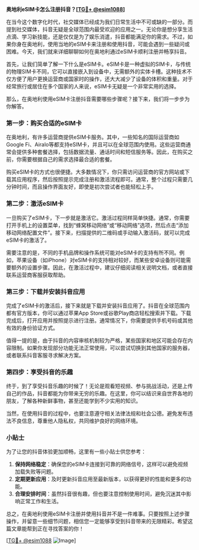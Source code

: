 **奥地利eSIM卡怎么注册抖音？[[TG💪+ @esim1088](https://t.me/s/esim1088)]**

在当今这个数字化时代，社交媒体已经成为我们日常生活中不可或缺的一部分。而提到社交媒体，抖音无疑是全球范围内最受欢迎的应用之一。无论你是想分享生活点滴、学习新技能，还是仅仅是为了娱乐消遣，抖音都能满足你的需求。不过，如果你身在奥地利，使用当地的eSIM卡来注册和使用抖音，可能会遇到一些疑问或困难。今天，我们就来详细聊聊如何在奥地利通过eSIM卡顺利注册并畅享抖音。

首先，让我们简单了解一下什么是eSIM卡。eSIM卡是一种虚拟的SIM卡，与传统的物理SIM卡不同，它可以直接嵌入到设备中，无需额外的实体卡槽。这种技术不仅方便了用户更换运营商或国家时的操作，还大大减少了设备的体积和重量。对于经常旅行或居住在多个国家的人来说，eSIM卡无疑是一个非常实用的选择。

那么，在奥地利使用eSIM卡注册抖音需要哪些步骤呢？接下来，我们将一步步为你解答。

### 第一步：购买合适的eSIM卡

在奥地利，有许多运营商提供eSIM卡服务。其中，一些知名的国际运营商如Google Fi、Airalo等都支持eSIM卡，并且可以在全球范围内使用。这些运营商通常会提供多种套餐选择，包括数据流量、通话时间和短信服务等。因此，在购买之前，你需要根据自己的需求选择最合适的套餐。

购买eSIM卡的方式也很便捷。大多数情况下，你只需访问运营商的官方网站或下载其应用程序，然后按照提示完成注册和激活流程即可。通常，整个过程只需要几分钟时间，而且操作界面友好，即使是初次尝试者也能轻松上手。

### 第二步：激活eSIM卡

一旦购买了eSIM卡，下一步就是激活它。激活过程同样简单快捷。通常，你需要打开手机上的设置菜单，找到“蜂窝移动网络”或“移动网络”选项，然后点击“添加移动网络配置文件”。接下来，扫描提供的二维码或手动输入激活码，就可以完成eSIM卡的激活了。

需要注意的是，不同的手机品牌和操作系统可能对eSIM卡的支持有所不同。例如，苹果设备（如iPhone）对eSIM卡的支持相对较好，而某些安卓设备则可能需要额外的设置步骤。因此，在激活过程中，建议仔细阅读相关说明文档，或者直接联系运营商客服获取帮助。

### 第三步：下载并安装抖音应用

完成了eSIM卡的激活后，接下来就是下载并安装抖音应用了。抖音在全球范围内都有官方版本，你可以通过苹果App Store或谷歌Play商店轻松搜索并下载。下载完成后，打开应用并按照提示进行注册。通常情况下，你需要提供手机号码或其他有效的身份验证方式。

值得一提的是，由于抖音的内容审核机制较为严格，某些国家和地区可能会存在内容限制。如果你发现部分功能无法正常使用，可以尝试切换到其他国家的服务器，或者联系抖音客服寻求解决方案。

### 第四步：享受抖音的乐趣

终于，到了享受抖音乐趣的时候了！无论是观看短视频、参与挑战活动，还是上传自己的作品，抖音都能为你带来无穷的乐趣。在这里，你可以结识来自世界各地的朋友，了解各种新鲜事物，甚至还能学到不少实用的知识。

当然，在使用抖音的过程中，也要注意遵守相关法律法规和社会公德。避免发布违法不良信息，尊重他人隐私权，共同维护良好的网络环境。

### 小贴士

为了让您的抖音体验更加顺畅，这里有一些小贴士供您参考：

1. **保持网络稳定**：确保您的eSIM卡连接到可靠的网络信号，这样可以避免视频加载失败等问题。
2. **定期更新应用**：及时更新抖音应用至最新版本，以获得更好的性能和更多的功能。
3. **合理安排时间**：虽然抖音很有趣，但也要注意控制使用时间，避免沉迷其中影响正常工作和生活。

总之，在奥地利使用eSIM卡注册并使用抖音并不是一件难事。只要按照上述步骤操作，并留意一些细节问题，相信您一定能够享受到抖音带来的无限精彩。希望这篇文章能帮到正在寻找答案的你！

[[TG💪+ @esim1088](https://t.me/s/esim1088) ![Image](https://i.postimg.cc/4NQfJmqS/Snipaste-2025-05-13-00-14-12.png)]